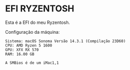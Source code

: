 # EFI RYZENTOSH

Esta é a EFI do meu Ryzentosh.

Configuração da máquina:
```
Sistema: macOS Sonoma Versão 14.3.1 (Compilação 23D60)
CPU: AMD Ryzen 5 1600
GPU: XFX RX 570
RAM: 16.00 GB

A SMBios é de um iMac1,1
```
